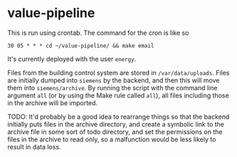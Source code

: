 # value-pipeline

This is run using crontab. The command for the cron is like so

    30 05 * * * cd ~/value-pipeline/ && make email

It's currently deployed with the user `energy`. 

Files from the building control system are stored in `/var/data/uploads`. 
Files are initially dumped into `siemens` by the backend, and then this
will move them into `siemens/archive`. By running the script with the 
command line argument `all` (or by using the Make rule called `all`), all
files including those in the archive will be imported. 

TODO: It'd probably be a good idea to rearrange things so that the backend
initially puts files in the archive directory, and create a symbolic link 
to the archive file in some sort of todo directory, and set the permissions
on the files in the archive to read only, so a malfunction would be less 
likely to result in data loss. 
